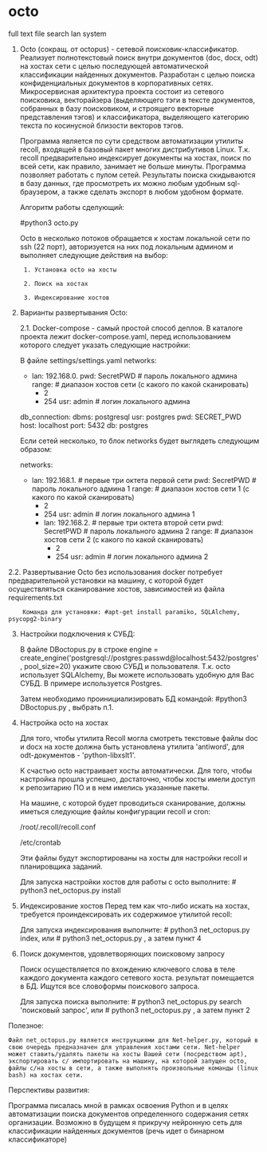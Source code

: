 # octo
full text file search lan system

1. Octo (сокращ. от octopus) - сетевой поисковик-классификатор. Реализует полнотекстовый поиск внутри документов (doc, docx, odt) на хостах сети с целью последующей автоматической классификации найденных документов. Разработан с целью поиска конфиденциальных документов в корпоративных сетях. Микросервисная архитектура проекта состоит из сетевого поисковика, векторайзера (выделяющего тэги в тексте документов, собранных в базу поисковиком, и строящего векторные представления тэгов) и классификатора, выделяющего категорию текста по косинусной близости векторов тэгов.

    Программа является по сути средством автоматизации утилиты recoll, входящей в базовый пакет многих дистрибутивов Linux.
    Т.к. recoll предварительно индексирует документы на хостах, поиск по всей сети, как правило, занимает не больше минуты.
    Программа позволяет работать с пулом сетей. Результаты поиска скидываются в базу данных, где просмотреть их можно любым удобным sql-браузером, а также сделать экспорт в любом удобном формате.

    Алгоритм работы сделующий:

    #python3 octo.py 

    Octo в несколько потоков обращается к хостам локальной сети по ssh (22 порт), авторизуется на них под локальным админом и выполняет следующие действия на выбор:

        1. Установка octo на хосты

        2. Поиск на хостах

        3. Индексирование хостов

2. Варианты развертывания Octo:

    2.1. Docker-compose - самый простой способ деплоя. В каталоге проекта лежит docker-compose.yaml, перед использованием которого следует указать следующие настройки:
 
    В файле settings/settings.yaml
    networks:
      - lan: 192.168.0.
        pwd: SecretPWD # пароль локального админа
        range: # диапазон хостов сети (с какого по какой сканировать)
          - 2 
          - 254
        usr: admin  # логин локального админа
        
    db_connection:
      dbms: postgresql
      usr: postgres
      pwd: SECRET_PWD
      host: localhost
      port: 5432
      db: postgres
    
    Если сетей несколько, то блок networks будет выглядеть следующим образом:
    
    networks:
      - lan: 192.168.1. # первые три октета первой сети
        pwd: SecretPWD # пароль локального админа 1
        range: # диапазон хостов сети 1 (с какого по какой сканировать)
          - 2 
          - 254
        usr: admin  # логин локального админа 1
        - lan: 192.168.2. # первые три октета второй сети
        pwd: SecretPWD # пароль локального админа 2
        range: # диапазон хостов сети 2 (с какого по какой сканировать)
          - 2 
          - 254
        usr: admin  # логин локального админа 2


  2.2. Развертывание Octo без использования docker потребует предварительной установки на машину, с которой будет осуществляться сканирование хостов, зависимостей из файла requirements.txt

        Команда для установки: #apt-get install paramiko, SQLAlchemy, psycopg2-binary

3. Настройки подключения к СУБД:
  
    В файле DBoctopus.py в строке engine = create_engine('postgresql://postgres:passwd@localhost:5432/postgres', pool_size=20) укажите свою СУБД и пользователя.
    Т.к. octo использует SQLAlchemy, Вы можете использовать удобную для Вас СУБД. В примере используется Postgres.
    
    Затем необходимо проинициализировать БД командой: #python3 DBoctopus.py , выбрать п.1.
    
4. Настройка octo на хостах
  
    Для того, чтобы утилита Recoll могла смотреть текстовые файлы doc и docx на хосте должна быть установлена утилита 'antiword', для odt-документов - 'python-libxslt1'.

    К счастью octo настраивает хосты автоматически. Для того, чтобы настройка прошла успешно, достаточно, чтобы хосты имели доступ к репозитарию ПО и в нем имелись указанные пакеты.

    На машине, с которой будет проводиться сканирование, должны иметься следующие файлы конфигурации recoll и cron:

      /root/.recoll/recoll.conf

      /etc/crontab

      Эти файлы будут экспортированы на хосты для настройки recoll и планировщика заданий.

      Для запуска настройки хостов для работы с octo выполните: # python3 net_octopus.py install
    
5. Индексирование хостов
  Перед тем как что-либо искать на хостах, требуется проиндексировать их содержимое утилитой recoll:

    Для запуска индексирования выполните: # python3 net_octopus.py index, или    # python3 net_octopus.py , а затем пункт 4

6. Поиск документов, удовлетворяющих поисковому запросу

    Поиск осуществляется по вхождению ключевого слова в теле каждого документа каждого сетевого хоста. результат помещается в БД. Ищутся все словоформы поискового запроса.

      Для запуска поиска выполните: # python3 net_octopus.py search 'поисковый запрос', или    # python3 net_octopus.py , а затем пункт 2
    
    
  Полезное:
  
    Файл net_octopus.py является инструкциями для Net-helper.py, который в свою очередь предназначен для управления хостами сети. Net-helper может ставить/удалять пакеты на хосты Вашей сети (посредством apt), экспортировать с/ импортировать на машину, на которой запущен octo, файлы с/на хосты в сети, а также выполнять произвольные команды (linux bash) на хостах сети.
  
  Перспективы развития:
  
   Программа писалась мной в рамках освоения Python и в целях автоматизации поиска документов определенного содержания сетях организации.
   Возможно в будущем я прикручу нейронную сеть для классификации найденных документов (речь идет о бинарном классификаторе)
    
    
